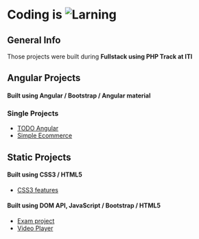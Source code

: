 
# Coding is ![Larning](https://cdn.rawgit.com/sindresorhus/awesome/d7305f38d29fed78fa85652e3a63e154dd8e8829/media/badge.svg)

## General Info
Those projects were built during **Fullstack using PHP Track at ITI**

## Angular Projects
#### Built using Angular / Bootstrap / Angular material

### Single Projects
* <a href="https://github.com/amarGhandour/TodoApp" alt="angular-todo" target="_blank">TODO Angular</a>
* <a href="https://github.com/amarGhandour/AngularCourse" alt="simple-ecommerce" target="_blank">Simple Ecommerce</a>
## Static Projects
#### Built using CSS3 / HTML5
* [CSS3 features](https://github.com/amarGhandour/CSS3_Practice)

#### Built using DOM API, JavaScript / Bootstrap / HTML5
* [Exam project](https://github.com/amarGhandour/CSTProject)
* [Video Player](https://github.com/amarGhandour/video_player)



